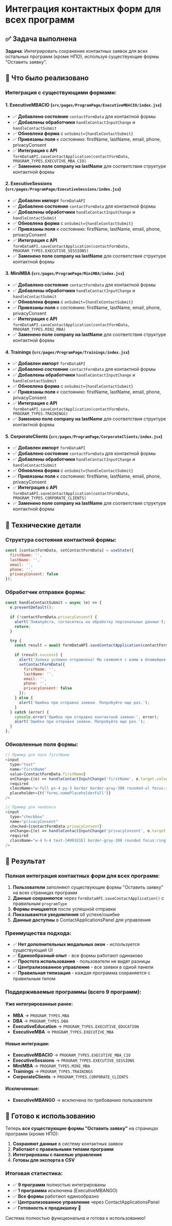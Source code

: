 # Интеграция контактных форм для всех программ

## ✅ Задача выполнена

**Задача**: Интегрировать сохранение контактных заявок для всех остальных программ (кроме НПО), используя существующие формы "Оставить заявку".

## 🚀 Что было реализовано

### **Интеграция с существующими формами**:

#### **1. ExecutiveMBACIO** (`src/pages/ProgramPage/ExecutiveMBACIO/index.jsx`)
- ✅ **Добавлено состояние** `contactFormData` для контактной формы
- ✅ **Добавлены обработчики** `handleContactInputChange` и `handleContactSubmit`
- ✅ **Обновлена форма** с `onSubmit={handleContactSubmit}`
- ✅ **Привязаны поля** к состоянию: firstName, lastName, email, phone, privacyConsent
- ✅ **Интеграция с API** `formDataAPI.saveContactApplication(contactFormData, PROGRAM_TYPES.EXECUTIVE_MBA_CIO)`
- ✅ **Заменено поле company на lastName** для соответствия структуре контактной формы

#### **2. ExecutiveSessions** (`src/pages/ProgramPage/ExecutiveSessions/index.jsx`)
- ✅ **Добавлен импорт** `formDataAPI`
- ✅ **Добавлено состояние** `contactFormData` для контактной формы
- ✅ **Добавлены обработчики** `handleContactInputChange` и `handleContactSubmit`
- ✅ **Обновлена форма** с `onSubmit={handleContactSubmit}`
- ✅ **Привязаны поля** к состоянию: firstName, lastName, email, phone, privacyConsent
- ✅ **Интеграция с API** `formDataAPI.saveContactApplication(contactFormData, PROGRAM_TYPES.EXECUTIVE_SESSIONS)`
- ✅ **Заменено поле company на lastName** для соответствия структуре контактной формы

#### **3. MiniMBA** (`src/pages/ProgramPage/MiniMBA/index.jsx`)
- ✅ **Добавлено состояние** `contactFormData` для контактной формы
- ✅ **Добавлены обработчики** `handleContactInputChange` и `handleContactSubmit`
- ✅ **Обновлена форма** с `onSubmit={handleContactSubmit}`
- ✅ **Привязаны поля** к состоянию: firstName, lastName, email, phone, privacyConsent
- ✅ **Интеграция с API** `formDataAPI.saveContactApplication(contactFormData, PROGRAM_TYPES.MINI_MBA)`
- ✅ **Заменено поле company на lastName** для соответствия структуре контактной формы

#### **4. Trainings** (`src/pages/ProgramPage/Trainings/index.jsx`)
- ✅ **Добавлен импорт** `formDataAPI`
- ✅ **Добавлено состояние** `contactFormData` для контактной формы
- ✅ **Добавлены обработчики** `handleContactInputChange` и `handleContactSubmit`
- ✅ **Обновлена форма** с `onSubmit={handleContactSubmit}`
- ✅ **Привязаны поля** к состоянию: firstName, lastName, email, phone, privacyConsent
- ✅ **Интеграция с API** `formDataAPI.saveContactApplication(contactFormData, PROGRAM_TYPES.TRAININGS)`
- ✅ **Заменено поле company на lastName** для соответствия структуре контактной формы

#### **5. CorporateClients** (`src/pages/ProgramPage/CorporateClients/index.jsx`)
- ✅ **Добавлен импорт** `formDataAPI`
- ✅ **Добавлено состояние** `contactFormData` для контактной формы
- ✅ **Добавлены обработчики** `handleContactInputChange` и `handleContactSubmit`
- ✅ **Обновлена форма** с `onSubmit={handleContactSubmit}`
- ✅ **Привязаны поля** к состоянию: firstName, lastName, email, phone, privacyConsent
- ✅ **Интеграция с API** `formDataAPI.saveContactApplication(contactFormData, PROGRAM_TYPES.CORPORATE_CLIENTS)`
- ✅ **Заменено поле company на lastName** для соответствия структуре контактной формы

## 🔧 Технические детали

### **Структура состояния контактной формы**:
```javascript
const [contactFormData, setContactFormData] = useState({
  firstName: '',
  lastName: '',
  email: '',
  phone: '',
  privacyConsent: false
});
```

### **Обработчик отправки формы**:
```javascript
const handleContactSubmit = async (e) => {
  e.preventDefault();
  
  if (!contactFormData.privacyConsent) {
    alert('Пожалуйста, согласитесь на обработку персональных данных');
    return;
  }

  try {
    const result = await formDataAPI.saveContactApplication(contactFormData, PROGRAM_TYPES.PROGRAM_NAME);
    
    if (result.success) {
      alert('Заявка успешно отправлена! Мы свяжемся с вами в ближайшее время.');
      setContactFormData({
        firstName: '',
        lastName: '',
        email: '',
        phone: '',
        privacyConsent: false
      });
    } else {
      alert('Ошибка при отправке заявки. Попробуйте еще раз.');
    }
  } catch (error) {
    console.error('Ошибка при отправке контактной заявки:', error);
    alert('Ошибка при отправке заявки. Попробуйте еще раз.');
  }
};
```

### **Обновленные поля формы**:
```javascript
// Пример для поля firstName
<input
  type="text"
  name="firstName"
  value={contactFormData.firstName}
  onChange={(e) => handleContactInputChange('firstName', e.target.value)}
  required
  className="w-full px-4 py-3 border border-gray-300 rounded-xl focus:ring-2 focus:ring-[#991E1E] focus:border-transparent outline-none transition-all"
  placeholder={t('forms.namePlaceholderFull')}
/>

// Пример для чекбокса
<input
  type="checkbox"
  name="privacyConsent"
  checked={contactFormData.privacyConsent}
  onChange={(e) => handleContactInputChange('privacyConsent', e.target.checked)}
  required
  className="w-4 h-4 text-[#991E1E] border-gray-300 rounded focus:ring-[#991E1E]"
/>
```

## 🎯 Результат

### **Полная интеграция контактных форм для всех программ**:

1. **Пользователи** заполняют существующие формы "Оставить заявку" на всех страницах программ
2. **Данные сохраняются** через `formDataAPI.saveContactApplication()` с правильным `programType`
3. **Формы очищаются** после успешной отправки
4. **Показываются уведомления** об успехе/ошибке
5. **Данные доступны** в ContactApplicationsPanel для управления

### **Преимущества подхода**:

- ✅ **Нет дополнительных модальных окон** - используется существующий UI
- ✅ **Единообразный опыт** - все формы работают одинаково
- ✅ **Простота использования** - пользователи не видят разницы
- ✅ **Централизованное управление** - все заявки в одной панели
- ✅ **Правильная типизация** - каждая программа сохраняется с правильным типом

### **Поддерживаемые программы** (всего 9 программ):

#### **Уже интегрированные ранее**:
- **MBA** → `PROGRAM_TYPES.MBA`
- **DBA** → `PROGRAM_TYPES.DBA`
- **ExecutiveEducation** → `PROGRAM_TYPES.EXECUTIVE_EDUCATION`
- **ExecutiveMBA** → `PROGRAM_TYPES.EXECUTIVE_MBA`

#### **Новые интеграции**:
- **ExecutiveMBACIO** → `PROGRAM_TYPES.EXECUTIVE_MBA_CIO`
- **ExecutiveSessions** → `PROGRAM_TYPES.EXECUTIVE_SESSIONS`
- **MiniMBA** → `PROGRAM_TYPES.MINI_MBA`
- **Trainings** → `PROGRAM_TYPES.TRAININGS`
- **CorporateClients** → `PROGRAM_TYPES.CORPORATE_CLIENTS`

#### **Исключенные**:
- **ExecutiveMBANGO** → исключена по требованию пользователя

## 🚀 Готово к использованию

Теперь **все существующие формы "Оставить заявку"** на страницах программ (кроме НПО):
1. **Сохраняют данные** в систему контактных заявок
2. **Работают с правильными типами программ**
3. **Интегрированы с панелью управления**
4. **Готовы для экспорта в CSV**

### **Итоговая статистика**:
- ✅ **9 программ** полностью интегрированы
- ✅ **1 программа** исключена (ExecutiveMBANGO)
- ✅ **Все формы** работают единообразно
- ✅ **Централизованное управление** через ContactApplicationsPanel
- ✅ **Готовность к продакшену** 🎉

Система полностью функциональна и готова к использованию!
